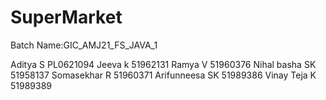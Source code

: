 # SuperMarket
Batch Name:GIC_AMJ21_FS_JAVA_1

Aditya S          PL0621094
Jeeva k           51962131 
Ramya V           51960376
Nihal basha SK    51958137
Somasekhar R      51960371
Arifunneesa SK    51989386
Vinay Teja K      51989389

 






